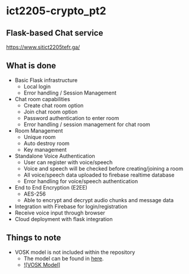 # ict2205-crypto_pt2

## Flask-based Chat service 

https://www.sitict2205tefr.ga/

## What is done
- Basic Flask infrastructure
    - Local login 
    - Error handling / Session Management
- Chat room capabilities
    - Create chat room option
    - Join chat room option
    - Password authentication to enter room 
    - Error handling / session management for chat room
- Room Management
    - Unique room
    - Auto destroy room 
    - Key management
- Standalone Voice Authentication 
    - User can register with voice/speech
    - Voice and speech will be checked before creating/joining a room
    - All voice/speech data uploaded to firebase realtime database
    - Error handling for voice/speech authentication
- End to End Encryption (E2EE)
    - AES-256
    - Able to encrypt and decrypt audio chunks and message data
- Integration with Firebase for login/registration
- Receive voice input through browser
- Cloud deployment with flask integration

## Things to note
- VOSK model is not included within the repository
    - The model can be found in [here](https://alphacephei.com/vosk/models).
    - [![VOSK Model]](https://ibb.co/r3sHyQJ)


